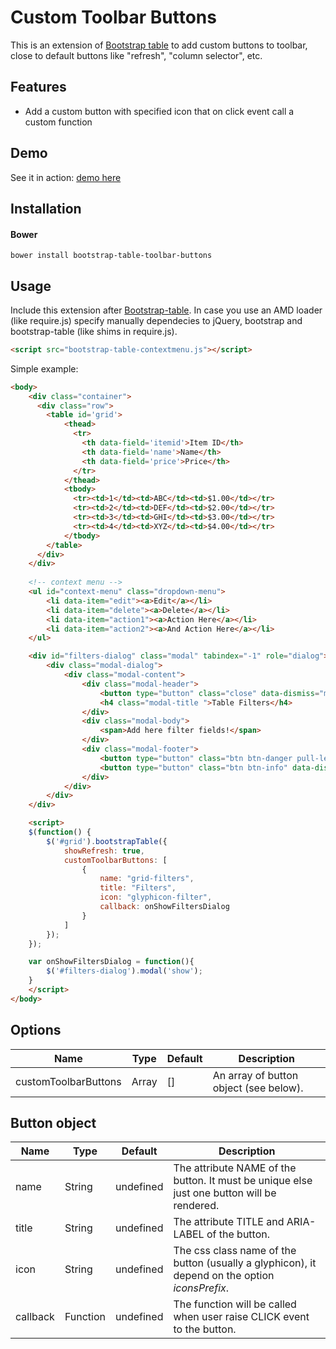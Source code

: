 Custom Toolbar Buttons
=======================

This is an extension of [Bootstrap table](http://bootstrap-table.wenzhixin.net.cn/) to add custom buttons to toolbar, close to default buttons like "refresh", "column selector", etc.

Features
-----
- Add a custom button with specified icon that on click event call a custom function

Demo
-----
See it in action: [demo here](https://jsfiddle.net/michaelsogos/w112m1o3/)

Installation
-----
#### Bower

```
bower install bootstrap-table-toolbar-buttons
```

Usage
-----
Include this extension after [Bootstrap-table](https://github.com/wenzhixin/bootstrap-table).
In case you use an AMD loader (like require.js) specify manually dependecies to jQuery, bootstrap and bootstrap-table (like shims in require.js).

```html
<script src="bootstrap-table-contextmenu.js"></script>
```

Simple example:
```html
<body>
    <div class="container">
      <div class="row">
        <table id='grid'>
            <thead>
              <tr>
                <th data-field='itemid'>Item ID</th>
                <th data-field='name'>Name</th>
                <th data-field='price'>Price</th>
              </tr>
            </thead>
            <tbody>
              <tr><td>1</td><td>ABC</td><td>$1.00</td></tr>
              <tr><td>2</td><td>DEF</td><td>$2.00</td></tr>
              <tr><td>3</td><td>GHI</td><td>$3.00</td></tr>
              <tr><td>4</td><td>XYZ</td><td>$4.00</td></tr>
            </tbody>
        </table>
      </div>  
    </div>
  
    <!-- context menu -->
    <ul id="context-menu" class="dropdown-menu">
        <li data-item="edit"><a>Edit</a></li>
        <li data-item="delete"><a>Delete</a></li>
        <li data-item="action1"><a>Action Here</a></li>
        <li data-item="action2"><a>And Action Here</a></li>
    </ul>  

    <div id="filters-dialog" class="modal" tabindex="-1" role="dialog">
        <div class="modal-dialog">
            <div class="modal-content">
                <div class="modal-header">
                    <button type="button" class="close" data-dismiss="modal" aria-label="Close"><span aria-hidden="true">&times;</span></button>
                    <h4 class="modal-title ">Table Filters</h4>
                </div>
                <div class="modal-body">
                    <span>Add here filter fields!</span>
                </div>
                <div class="modal-footer">
                    <button type="button" class="btn btn-danger pull-left">Reset Filters</button>
                    <button type="button" class="btn btn-info" data-dismiss="modal">Close</button>
                </div>
            </div>
        </div>
    </div>    

    <script>
    $(function() {
        $('#grid').bootstrapTable({
            showRefresh: true,
            customToolbarButtons: [
                {
                    name: "grid-filters",
                    title: "Filters",
                    icon: "glyphicon-filter",
                    callback: onShowFiltersDialog
                }
            ]
        });
    });

    var onShowFiltersDialog = function(){
        $('#filters-dialog').modal('show');
    }
    </script>
</body>
```

Options
-----

|Name                    |Type                 |Default   |Description|
|------------------------|---------------------|----------|-----------|
|customToolbarButtons    |Array                |[]        |An array of button object (see below).|

Button object
----

|Name                    |Type                 |Default   |Description|
|------------------------|---------------------|----------|-----------|
|name                    |String               |undefined |The attribute NAME of the button. It must be unique else just one button will be rendered.|
|title                   |String               |undefined |The attribute TITLE and ARIA-LABEL of the button.|
|icon                    |String               |undefined |The css class name of the button (usually a glyphicon), it depend on the option *iconsPrefix*.|
|callback                |Function             |undefined |The function will be called when user raise CLICK event to the button.|
